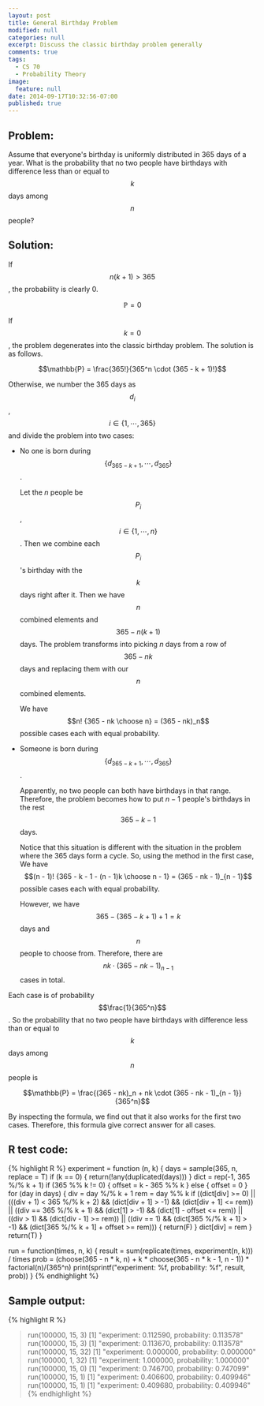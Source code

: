 ```yaml
---
layout: post
title: General Birthday Problem
modified: null
categories: null
excerpt: Discuss the classic birthday problem generally
comments: true
tags:
  - CS 70
  - Probability Theory
image:
  feature: null
date: 2014-09-17T10:32:56-07:00
published: true
---
```


## Problem:

Assume that everyone's birthday is uniformly distributed in 365 days of a year. What is the probability that no two people have birthdays with difference less than or equal to $$k$$ days among $$n$$ people?

## Solution:

If $$n(k + 1) > 365$$, the probability is clearly 0.

$$\mathbb{P} = 0$$

If $$k = 0$$, the problem degenerates into the classic birthday problem. The solution is as follows.

$$\mathbb{P} = \frac{365!}{365^n \cdot (365 - k + 1)!}$$

Otherwise, we number the 365 days as $$d_i$$, $$i \in \{1, \cdots, 365\}$$ and divide the problem into two cases:

+ No one is born during $$\{d_{365-k+1}, \cdots, d_{365}\}$$.

    Let the $n$ people be $$P_i$$, $$i \in \{1, \cdots, n\}$$. Then we combine each $$P_i$$'s  birthday with the $$k$$ days right after it. Then we have $$n$$ combined elements and $$365 - n(k + 1)$$ days. The problem transforms into picking $n$ days from a row of $$365 - nk$$ days and replacing them with our $$n$$ combined elements.

    We have $$n! {365 - nk \choose n} = (365 - nk)_n$$ possible cases each with equal probability.

+ Someone is born during $$\{d_{365 - k + 1}, \cdots, d_{365}\}$$.

    Apparently, no two people can both have birthdays in that range. Therefore, the problem becomes how to put $n - 1$ people's birthdays in the rest $$365 - k - 1$$ days.

    Notice that this situation is different with the situation in the problem where the 365 days form a cycle. So, using the method in the first case, We have $$(n - 1)! {365 - k - 1 - (n - 1)k \choose n - 1} = (365 - nk - 1)_{n - 1}$$ possible cases each with equal probability.

    However, we have $$365 - (365 - k + 1) + 1 = k$$ days and $$n$$ people to choose from. Therefore, there are $$nk \cdot (365 - nk - 1)_{n - 1}$$ cases in total.

Each case is of probability $$\frac{1}{365^n}$$. So the probability that no two people have birthdays with difference less than or equal to $$k$$ days among $$n$$ people is

$$\mathbb{P} = \frac{(365 - nk)_n + nk \cdot (365 - nk - 1)_{n - 1}}{365^n}$$

By inspecting the formula, we find out that it also works for the first two cases. Therefore, this formula give correct answer for all cases.


## R test code:

{% highlight R %}
experiment = function (n, k) {
    days = sample(365, n, replace = T)
    if (k == 0) {
        return(!any(duplicated(days)))
    }
    dict = rep(-1, 365 %/% k + 1)
    if (365 %% k != 0) {
        offset = k - 365 %% k
    } else {
        offset = 0
    }
    for (day in days) {
        div = day %/% k + 1
        rem = day %% k
        if ((dict[div] >= 0) ||
            (((div + 1) < 365 %/% k + 2) && (dict[div + 1] > -1) && (dict[div + 1] <= rem)) ||
            ((div == 365 %/% k + 1) && (dict[1] > -1) && (dict[1] - offset <= rem)) ||
            ((div > 1) && (dict[div - 1] >= rem)) ||
            ((div == 1) && (dict[365 %/% k + 1] > -1) && (dict[365 %/% k + 1] + offset >= rem))) {
            return(F)
        }
        dict[div] = rem
    }
    return(T)
}

run = function(times, n, k) {
    result = sum(replicate(times, experiment(n, k))) / times
    prob = (choose(365 - n * k, n) + k * choose(365 - n * k - 1, n - 1)) * factorial(n)/(365^n)
    print(sprintf("experiment: %f, probability: %f", result, prob))
}
{% endhighlight %}

## Sample output:

{% highlight R %}
> run(100000, 15, 3)
[1] "experiment: 0.112590, probability: 0.113578"
> run(100000, 15, 3)
[1] "experiment: 0.113670, probability: 0.113578"
> run(100000, 15, 32)
[1] "experiment: 0.000000, probability: 0.000000"
> run(100000, 1, 32)
[1] "experiment: 1.000000, probability: 1.000000"
> run(100000, 15, 0)
[1] "experiment: 0.746700, probability: 0.747099"
> run(100000, 15, 1)
[1] "experiment: 0.406600, probability: 0.409946"
> run(100000, 15, 1)
[1] "experiment: 0.409680, probability: 0.409946"
{% endhighlight %}